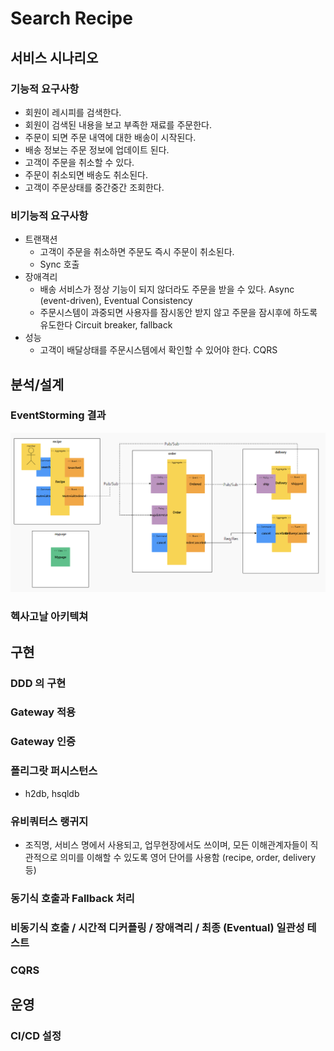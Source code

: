 # Search Recipe

## 서비스 시나리오
### 기능적 요구사항
- 회원이 레시피를 검색한다.
- 회원이 검색된 내용을 보고 부족한 재료를 주문한다.
- 주문이 되면 주문 내역에 대한 배송이 시작된다.
- 배송 정보는 주문 정보에 업데이트 된다.
- 고객이 주문을 취소할 수 있다.
- 주문이 취소되면 배송도 취소된다.
- 고객이 주문상태를 중간중간 조회한다.

### 비기능적 요구사항
- 트랜잭션
    - 고객이 주문을 취소하면 주문도 즉시 주문이 취소된다.
    - Sync 호출
- 장애격리
    - 배송 서비스가 정상 기능이 되지 않더라도 주문을 받을 수 있다. Async (event-driven), Eventual Consistency 
    - 주문시스템이 과중되면 사용자를 잠시동안 받지 않고 주문을 잠시후에 하도록 유도한다 Circuit breaker, fallback
- 성능
    - 고객이 배달상태를 주문시스템에서 확인할 수 있어야 한다. CQRS 

## 분석/설계
### EventStorming 결과
<img src="./images/2021-01-31 155439.png" />

### 헥사고날 아키텍쳐

## 구현
### DDD 의 구현
### Gateway 적용
### Gateway 인증
### 폴리그랏 퍼시스턴스
- h2db, hsqldb
### 유비쿼터스 랭귀지
- 조직명, 서비스 명에서 사용되고, 업무현장에서도 쓰이며, 모든 이해관계자들이 직관적으로 의미를 이해할 수 있도록 영어 단어를 사용함 (recipe, order, delivery 등)
### 동기식 호출과 Fallback 처리
### 비동기식 호출 / 시간적 디커플링 / 장애격리 / 최종 (Eventual) 일관성 테스트
### CQRS


## 운영
### CI/CD 설정



